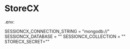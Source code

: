 # StoreCX

.env:

SESSIONCX_CONNECTION_STRING = "mongodb://"
SESSIONCX_DATABASE = ""
SESSIONCX_COLLECTION = ""
STORECX_SECRET=""